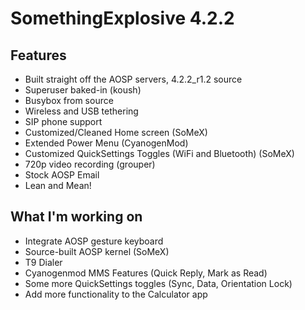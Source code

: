 SomethingExplosive 4.2.2
========================

Features
--------
* Built straight off the AOSP servers, 4.2.2_r1.2 source
* Superuser baked-in (koush)
* Busybox from source
* Wireless and USB tethering
* SIP phone support
* Customized/Cleaned Home screen (SoMeX)
* Extended Power Menu (CyanogenMod)
* Customized QuickSettings Toggles (WiFi and Bluetooth) (SoMeX)
* 720p video recording (grouper)
* Stock AOSP Email
* Lean and Mean!

What I'm working on
-------------------
* Integrate AOSP gesture keyboard
* Source-built AOSP kernel (SoMeX)
* T9 Dialer
* Cyanogenmod MMS Features (Quick Reply, Mark as Read)
* Some more QuickSettings toggles (Sync, Data, Orientation Lock)
* Add more functionality to the Calculator app
